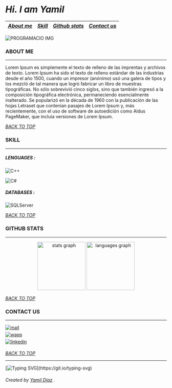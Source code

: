# _**Hi. I am Yamil**_

| [ _About me_ ](#about-me) | [ _Skill_ ](#skill) | [ _Github stats_ ](#github-stats) | [ _Contact us_ ](#contact-us) |
| ------------------------- | ------------------- | --------------------------------- | ----------------------------- |

![PROGRAMACIO IMG](https://miro.medium.com/v2/resize:fit:2000/1*IRFhWNqusUWbTsB1hQXhrQ.gif)


### **ABOUT ME**

---

Lorem Ipsum es simplemente el texto de relleno de las imprentas y archivos de texto. Lorem Ipsum ha sido el texto de relleno estándar de las industrias desde el año 1500, cuando un impresor (anónimo) usó una galera de tipos y los mezcló de tal manera que logró fabricar un libro de muestras tipográficas. No sólo sobrevivió cinco siglos, sino que también ingresó a la composición tipográfica electrónica, permaneciendo esencialmente inalterado. Se popularizó en la década de 1960 con la publicación de las hojas Letraset que contenían pasajes de Lorem Ipsum y, más recientemente, con el uso de software de autoedición como Aldus PageMaker, que incluía versiones de Lorem Ipsum.


[_BACK TO TOP_](#hi-i-am-yamil)

### **SKILL**

---

##### _LENGUAGES_ :

![C++](https://img.shields.io/badge/C%2B%2B-blue?style=for-the-badge&logo=cplusplus&logoColor=%23FFFF)

![C#](https://img.shields.io/badge/c%23-purple.svg?style=for-the-badge&logo=csharp&logoColor=white)

##### _DATABASES_ :

![SQLServer](https://img.shields.io/badge/SQL%20Server-CC2927?style=for-the-badge&logo=&logoColor=white)

<!--
![JavaScript](https://img.shields.io/badge/javascript-%23323330.svg?style=for-the-badge&logo=javascript&logoColor=%23F7DF1E)

##### _FRAMEWORKS_ :

![.Net](https://img.shields.io/badge/.NET-5C2D91?style=for-the-badge&logo=.net&logoColor=white)

![React](https://img.shields.io/badge/react-%2320232a.svg?style=for-the-badge&logo=react&logoColor=%2361DAFB)

![NodeJS](https://img.shields.io/badge/node.js-6DA55F?style=for-the-badge&logo=node.js&logoColor=white)


##### _DESING_ :

![HTML5](https://img.shields.io/badge/html5-%23E34F26.svg?style=for-the-badge&logo=html5&logoColor=white)

![CSS3](https://img.shields.io/badge/css3-%231572B6.svg?style=for-the-badge&logo=css3&logoColor=white)

![Figma](https://img.shields.io/badge/figma-%23F24E1E.svg?style=for-the-badge&logo=figma&logoColor=white)
-->


[_BACK TO TOP_](#hi-i-am-yamil)

### **GITHUB STATS**

---

<div align="center">
  <img src="https://github-readme-stats.vercel.app/api?username=YamilGastonDiaz&hide_title=false&hide_rank=false&show_icons=true&include_all_commits=true&count_private=true&disable_animations=false&theme=dark&locale=en&hide_border=false" height="150" alt="stats graph"  />

  <img src="https://github-readme-stats.vercel.app/api/top-langs?username=YamilGastonDiaz&locale=en&hide_title=false&layout=compact&card_width=320&langs_count=5&theme=dark&hide_border=false" height="150" alt="languages graph"  />
</div>


[_BACK TO TOP_](#hi-i-am-yamil)

### **CONTACT US**

---

<a href= "mailto:yamiil.gaston.diaz@gmail.com" target="_blank">
  <img src="https://img.shields.io/badge/gmail:  YAMIL DIAZ-%23EA4335.svg?style=for-the-badge&logo=gmail&logoColor=white" alt=mail style="margin-bottom: 5px;" />
</a>
<br>
<a href="https://api.whatsapp.com/send?phone=+543885844510&text=hola">
  <img src="https://img.shields.io/badge/whatsapp: YAMIL DIAZ-%2325D366?style=for-the-badge&logo=WhatsApp&logoColor=%23FFFF" alt=wapp style="margin-bottom: 5px;"/>
</a>
<br>
<a href="https://www.linkedin.com/in/yamil-gaston-diaz/" target="\_blank">
  <img src="https://img.shields.io/badge/linkedin: YAMIL DIAZ-%2300acee.svg?color=405DE6&style=for-the-badge&logo=linkedin&logoColor=white" alt=linkedin style="margin-bottom: 5px;"/>
</a>


[_BACK TO TOP_](#hi-i-am-yamil)

---
[![Typing SVG](https://readme-typing-svg.demolab.com?font=Fira+Code&weight=100&size=35&pause=1000&color=06D001&vCenter=true&width=435&lines=Thanks+for+stopping+by.;+Cheers!)](https://git.io/typing-svg)

###### Created by [Yamil Diaz](#hi-i-am-yamil) .
